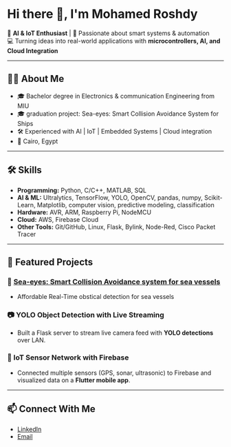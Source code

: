 # Hi there 👋, I'm Mohamed Roshdy  

🚀 **AI & IoT Enthusiast** | 🌊 Passionate about smart systems & automation   
💻 Turning ideas into real-world applications with **microcontrollers, AI, and Cloud Integration**  

---

## 🧑‍💻 About Me
- 🎓 Bachelor degree in Electronics & communication Engineering from MIU  
- 🎓 graduation project: Sea-eyes: Smart Collision Avoidance System for Ships    
- 🛠️ Experienced with AI | IoT | Embedded Systems | Cloud integration   
- 📍 Cairo, Egypt    

---

## 🛠️ Skills
- **Programming:** Python, C/C++, MATLAB, SQL  
- **AI & ML:** Ultralytics, TensorFlow, YOLO, OpenCV, pandas, numpy, Scikit-Learn, Matplotlib, computer vision, predictive modeling, classification   
- **Hardware:** AVR, ARM, Raspberry Pi, NodeMCU    
- **Cloud:** AWS, Firebase Cloud        
- **Other Tools:** Git/GitHub, Linux, Flask, Bylink, Node-Red, Cisco Packet Tracer   

---

## 📌 Featured Projects
### 🚢 [Sea-eyes: Smart Collision Avoidance system for sea vessels](https://github.com/TheRealRoshdy/Sea-eyes)  
- Affordable Real-Time obstical detection for sea vessels  

### 📷 YOLO Object Detection with Live Streaming
- Built a Flask server to stream live camera feed with **YOLO detections** over LAN.  

### 📡 IoT Sensor Network with Firebase
- Connected multiple sensors (GPS, sonar, ultrasonic) to Firebase and visualized data on a **Flutter mobile app**.  

---

## 📫 Connect With Me
- [LinkedIn](https://www.linkedin.com/in/mohamed-roshdy2001/)  
- [Email](mailto:roshdy13122001@gmail.com)  
